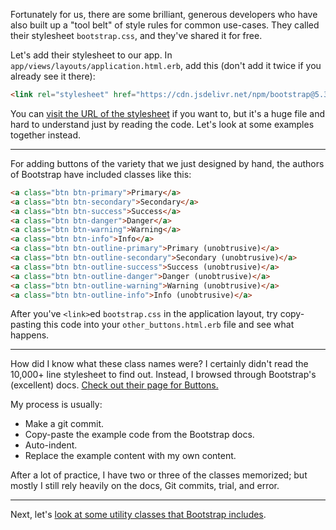 Fortunately for us, there are some brilliant, generous developers who have also built up a "tool belt" of style rules for common use-cases. They called their stylesheet `bootstrap.css`, and they've shared it for free.

Let's add their stylesheet to our app. In `app/views/layouts/application.html.erb`, add this (don't add it twice if you already see it there):

```html
<link rel="stylesheet" href="https://cdn.jsdelivr.net/npm/bootstrap@5.3.1/dist/css/bootstrap.css">
```

You can <a href="https://cdn.jsdelivr.net/npm/bootstrap@5.3.1/dist/css/bootstrap.css" target="_blank">visit the URL of the stylesheet</a> if you want to, but it's a huge file and hard to understand just by reading the code. Let's look at some examples together instead.

---

For adding buttons of the variety that we just designed by hand, the authors of Bootstrap have included classes like this:

```html
<a class="btn btn-primary">Primary</a>
<a class="btn btn-secondary">Secondary</a>
<a class="btn btn-success">Success</a>
<a class="btn btn-danger">Danger</a>
<a class="btn btn-warning">Warning</a>
<a class="btn btn-info">Info</a>
<a class="btn btn-outline-primary">Primary (unobtrusive)</a>
<a class="btn btn-outline-secondary">Secondary (unobtrusive)</a>
<a class="btn btn-outline-success">Success (unobtrusive)</a>
<a class="btn btn-outline-danger">Danger (unobtrusive)</a>
<a class="btn btn-outline-warning">Warning (unobtrusive)</a>
<a class="btn btn-outline-info">Info (unobtrusive)</a>
```

After you've `<link>`ed `bootstrap.css` in the application layout, try copy-pasting this code into your `other_buttons.html.erb` file and see what happens.

---

How did I know what these class names were? I certainly didn't read the 10,000+ line stylesheet to find out. Instead, I browsed through Bootstrap's (excellent) docs. <a href="https://getbootstrap.com/docs/5.3/components/buttons/" target="_blank">Check out their page for Buttons.</a>

My process is usually:

- Make a git commit.
- Copy-paste the example code from the Bootstrap docs.
- Auto-indent.
- Replace the example content with my own content.

After a lot of practice, I have two or three of the classes memorized; but mostly I still rely heavily on the docs, Git commits, trial, and error.

---

Next, let's [look at some utility classes that Bootstrap includes](/instructions/utility_classes).
